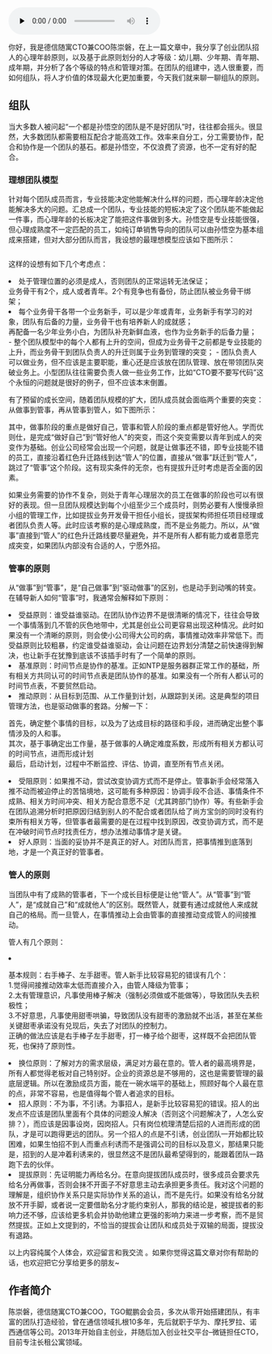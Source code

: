 <audio id="audio" title="第165讲 | 陈崇磐：管事与管人 - 如何避开创业公司组队陷阱" controls="" preload="none"><source id="mp3" src="https://static001.geekbang.org/resource/audio/87/c6/87bc438cc036a555b6ad52fa79bd85c6.mp3"></audio>

你好，我是德信随寓CTO兼COO陈崇磐，在上一篇文章中，我分享了创业团队招人的心理年龄原则，以及基于此原则划分的人才等级：幼儿期、少年期、青年期、成年期，并分析了各个等级的特点和管理对策。在团队的组建中，选人很重要，而如何组队，将人才价值的体现最大化更加重要，今天我们就来聊一聊组队的原则。

## 组队

当大多数人被问起“一个都是孙悟空的团队是不是好团队”时，往往都会摇头。很显然，大多数团队都需要相互配合才能高效工作。效率来自分工，分工需要协作，配合和协作是一个团队的基石。都是孙悟空，不仅浪费了资源，也不一定有好的配合。

### 理想团队模型

针对每个团队成员而言，专业技能决定他能解决什么样的问题，而心理年龄决定他能解决多大的问题。汇总成一个团队，专业技能的短板决定了这个团队能不能做起一件事，而心理年龄的长板决定了能把这件事做到多大。孙悟空是专业技能很强，但心理成熟度不一定匹配的员工，如纯订单销售导向的团队可以由孙悟空为基本组成来搭建，但对大部分团队而言，我设想的最理想模型应该如下图所示：

<img src="https://static001.geekbang.org/resource/image/8e/ac/8e0c986d7b98b0df24601a0a7b52a5ac.png" alt="">

这样的设想有如下几个考虑点：

<li>处于管理位置的必须是成人，否则团队的正常运转无法保证；<br>
业务骨干有2个，成人或者青年。2个有竞争也有备份，防止团队被业务骨干绑架；</li>
<li>每个业务骨干各带一个业务新手，可以是少年或青年，业务新手有学习的对象，团队有后备的力量，业务骨干也有培养新人的成就感；<br>
再配备一名少年业务小白，为团队补充新鲜血液，也作为业务新手的后备力量；</li>
- 整个团队模型中的每个人都有上升的空间，但成为业务骨干之前都是专业技能的上升，而业务骨干到团队负责人的升迁则属于业务到管理的突变；
- 团队负责人可以做业务，但不应该是主要职能，重心还是应该放在团队管理、放在带领团队突破业务上。小型团队往往需要负责人做一些业务工作，比如“CTO要不要写代码”这个永恒的问题就是很好的例子，但不应该本末倒置。

有了预留的成长空间，随着团队规模的扩大，团队成员就会面临两个重要的突变：从做事到管事，再从管事到管人，如下图所示：

<img src="https://static001.geekbang.org/resource/image/dd/1e/dddaebf86b277d4170a8dd7f43b9011e.png" alt=""><br>
其中，做事阶段的重点是做好自己，管事和管人阶段的重点都是管好他人。学而优则仕，是完成“做好自己”到“管好他人”的突变，而这个突变需要以青年到成人的突变作为基础。创业公司经常会出现一个问题，就是让做事还不错，即专业技能不错的员工，直接沿着红色升迁路线到达“管人”的位置，直接从“做事”跃迁到“管人”，跳过了“管事”这个阶段。这有现实条件的无奈，也有提拔升迁时考虑是否全面的因素。

如果业务需要的协作不复杂，则处于青年心理层次的员工在做事的阶段也可以有很好的表现。但一旦团队规模达到每个小组至少三个成员时，则势必要有人慢慢承担小组的管理工作，比如提拔业务开发骨干担任小组长，提拔架构师担任项目经理或者团队负责人等。此时应该考察的是心理成熟度，而不是业务能力。所以，从“做事”直接到“管人”的红色升迁路线要尽量避免，并不是所有人都有能力或者意愿完成突变，如果团队内部没有合适的人，宁愿外招。

### 管事的原则

从“做事”到“管事”，是“自己做事”到“驱动做事”的区别，也是动手到动嘴的转变。在辅导新人如何“管事”时，我通常会解释如下原则：

<li>
受益原则：谁受益谁驱动。在团队协作边界不是很清晰的情况下，往往会导致一个事情落到几不管的灰色地带中，尤其是创业公司更容易出现这种情况。此时如果没有一个清晰的原则，则会使小公司得大公司的病，事情推动效率非常低下。而受益原则比较粗暴，约定谁受益谁驱动，会让问题在边界划分清楚之前快速得到解决，也让新手在犹豫到底该不该插手时有了一个简单的原则。
</li>
<li>
基准原则：时间节点是协作的基准。正如NTP是服务器群正常工作的基础，所有相关方共同认可的时间节点表是团队协作的基准。如果没有一个所有人都认可的时间节点表，不要贸然启动。
</li>
<li>
推动原则：从目标到范围、从工作量到计划，从跟踪到关闭。这是典型的项目管理方法，也是驱动做事的套路。分解一下：
</li>

> 
<p>首先，确定整个事情的目标，以及为了达成目标的路径和手段，进而确定出整个事情涉及的人和事。<br>
其次，基于事确定出工作量，基于做事的人确定难度系数，形成所有相关方都认可的时间节点，进而形成计划<br>
最后，启动计划，过程中不断监控、评估、协调，直至所有节点关闭。</p>


<li>
受阻原则：如果推不动，尝试改变协调方式而不是停止。管事新手会经常落入推不动而被迫停止的苦恼境地，这可能有多种原因：协调手段不合适、事情条件不成熟、相关方时间冲突、相关方配合意愿不足（尤其跨部门协作）等。有些新手会在团队追溯分析时把原因归结到别人的不配合或者团队给了尚方宝剑的同时没有约束所有相关方等，但管事者最需要的是在过程中找到原因，改变协调方式，而不是在冲破时间节点时找责任方，想办法推动事情才是关键。
</li>
<li>
好人原则：当面的妥协并不是真正的好人。对团队而言，把事情推到底落到地，才是一个真正好的管事者。
</li>

### 管人的原则

当团队中有了成熟的管事者，下一个成长目标便是让他“管人”。从“管事”到“管人”，是“成就自己”和“成就他人”的区别。既然管人，就要有通过成就他人来成就自己的格局。而一旦管人，在事情推动上会由管事的直接推动变成管人的间接推动。

管人有几个原则：

<li>
<p>基本规则：右手棒子、左手甜枣。管人新手比较容易犯的错误有几个：<br>
1.觉得间接推动效率太低而直接介入，由管人降级为管事；<br>
2.太有管理意识，凡事使用棒子解决（强制必须做或不能做等），导致团队失去积极性；<br>
3.不好意思，凡事使用甜枣哄骗，导致团队没有甜枣的激励就不出活，甚至在某些关键甜枣承诺没有兑现后，失去了对团队的控制力。<br>
正确的做法应该是右手棒子左手甜枣，打一棒子给个甜枣，这样既不会把团队管死，也保持了原则性。</p>
</li>
<li>
换位原则：了解对方的需求层级，满足对方最在意的。管人者的最高境界是，所有人都觉得老板对自己特别好。企业的资源总是不够用的，这也是需要管理的最底层逻辑。所以在激励成员方面，能在一碗水端平的基础上，照顾好每个人最在意的点，非常不容易，也是值得每个管人者追求的目标。
</li>
<li>
招人原则：不为事，不引诱。为事招人，是新手比较容易犯的错误。招人的出发点不应该是团队里面有个具体的问题没人解决（否则这个问题解决了，人怎么安排？），而应该是因事设岗，因岗招人。只有岗位梳理清楚后招的人进而形成的团队，才是可以跑得更远的团队。另一个招人的点是不引诱，创业团队一开始都比较困难，如果生怕招不到人而重点利诱而不是强调公司的目标以及意义，那结果只能是，招到的人是冲着利诱来的，很显然这不是团队最希望得到的，能跟着团队一路跑下去的伙伴。
</li>
<li>
提拔原则：先证明能力再给名分。在意向提拔团队成员时，很多成员会要求先给名分再做事，否则会抹不开面子不好意思主动去承担更多责任。我对这个问题的理解是，组织协作关系只是实际协作关系的追认，而不是先行。如果没有给名分就放不开手脚，或者说一定要借助名分才能约束别人，那我的结论是，被提拔者的影响力还不够，应该给更多机会并协助他建立更强的影响力来进一步考察，而不是贸然提拔。正如上文提到的，不恰当的提拔会让团队和成员处于双输的局面，提拔没有退路。
</li>

以上内容纯属个人体会，欢迎留言和我交流 。如果你觉得这篇文章对你有帮助的话，也欢迎把它分享给更多的朋友~

## 作者简介

陈崇磐，德信随寓CTO兼COO，TGO鲲鹏会会员，多次从零开始搭建团队，有丰富的团队打造经验，曾在通信领域扎根10多年，先后就职于华为、摩托罗拉、诺西通信等公司。2013年开始自主创业，并随后加入创业社交平台–微链担任CTO，目前专注长租公寓领域。


